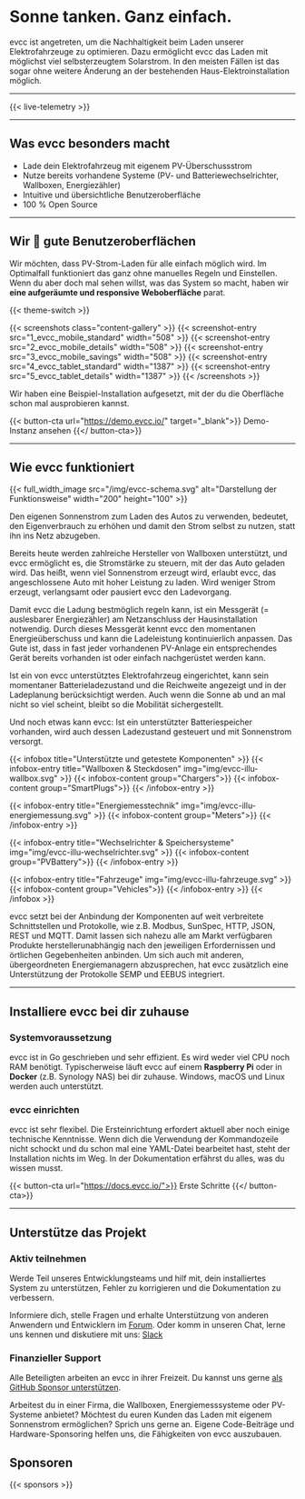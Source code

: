 # Sonne tanken. Ganz einfach.

evcc ist angetreten, um die Nachhaltigkeit beim Laden unserer Elektrofahrzeuge zu optimieren. Dazu ermöglicht evcc das Laden mit möglichst viel selbsterzeugtem Solarstrom. In den meisten Fällen ist das sogar ohne weitere Änderung an der bestehenden Haus-Elektroinstallation möglich.

---

{{< live-telemetry >}}

---

## Was evcc besonders macht

- Lade dein Elektrofahrzeug mit eigenem PV-Überschussstrom
- Nutze bereits vorhandene Systeme (PV- und Batteriewechselrichter, Wallboxen, Energiezähler)
- Intuitive und übersichtliche Benutzeroberfläche
- 100 % Open Source

---

## Wir 💚 gute Benutzeroberflächen

Wir möchten, dass PV-Strom-Laden für alle einfach möglich wird. Im Optimalfall funktioniert das ganz ohne manuelles Regeln und Einstellen. Wenn du aber doch mal sehen willst, was das System so macht, haben wir **eine aufgeräumte und responsive Weboberfläche** parat.

{{< theme-switch >}}

{{< screenshots class="content-gallery" >}}
{{< screenshot-entry src="1_evcc_mobile_standard" width="508" >}}
{{< screenshot-entry src="2_evcc_mobile_details" width="508" >}}
{{< screenshot-entry src="3_evcc_mobile_savings" width="508" >}}
{{< screenshot-entry src="4_evcc_tablet_standard" width="1387" >}}
{{< screenshot-entry src="5_evcc_tablet_details" width="1387" >}}
{{< /screenshots >}}

Wir haben eine Beispiel-Installation aufgesetzt, mit der du die Oberfläche schon mal ausprobieren kannst.

{{< button-cta url="https://demo.evcc.io/" target="_blank">}}
Demo-Instanz ansehen
{{</ button-cta>}}

---

## Wie evcc funktioniert

{{< full_width_image src="/img/evcc-schema.svg" alt="Darstellung der Funktionsweise" width="200" height="100" >}}

Den eigenen Sonnenstrom zum Laden des Autos zu verwenden, bedeutet, den Eigenverbrauch zu erhöhen und damit den Strom selbst zu nutzen, statt ihn ins Netz abzugeben.

Bereits heute werden zahlreiche Hersteller von Wallboxen unterstützt, und evcc ermöglicht es, die Stromstärke zu steuern, mit der das Auto geladen wird. Das heißt, wenn viel Sonnenstrom erzeugt wird, erlaubt evcc, das angeschlossene Auto mit hoher Leistung zu laden. Wird weniger Strom erzeugt, verlangsamt oder pausiert evcc den Ladevorgang.

Damit evcc die Ladung bestmöglich regeln kann, ist ein Messgerät (= auslesbarer Energiezähler) am Netzanschluss der Hausinstallation notwendig. Durch dieses Messgerät kennt evcc den momentanen Energieüberschuss und kann die Ladeleistung kontinuierlich anpassen. Das Gute ist, dass in fast jeder vorhandenen PV-Anlage ein entsprechendes Gerät bereits vorhanden ist oder einfach nachgerüstet werden kann.

Ist ein von evcc unterstütztes Elektrofahrzeug eingerichtet, kann sein momentaner Batterieladezustand und die Reichweite angezeigt und in der Ladeplanung berücksichtigt werden. Auch wenn die Sonne ab und an mal nicht so viel scheint, bleibt so die Mobilität sichergestellt.

Und noch etwas kann evcc: Ist ein unterstützter Batteriespeicher vorhanden, wird auch dessen Ladezustand gesteuert und mit Sonnenstrom versorgt.

{{< infobox title="Unterstützte und getestete Komponenten" >}}
{{< infobox-entry title="Wallboxen & Steckdosen" img="img/evcc-illu-wallbox.svg" >}}
{{< infobox-content group="Chargers">}}
{{< infobox-content group="SmartPlugs">}}
{{< /infobox-entry >}}

{{< infobox-entry title="Energiemesstechnik" img="img/evcc-illu-energiemessung.svg" >}}
{{< infobox-content group="Meters">}}
{{< /infobox-entry >}}

{{< infobox-entry title="Wechselrichter & Speichersysteme" img="img/evcc-illu-wechselrichter.svg" >}}
{{< infobox-content group="PVBattery">}}
{{< /infobox-entry >}}

{{< infobox-entry title="Fahrzeuge" img="img/evcc-illu-fahrzeuge.svg" >}}
{{< infobox-content group="Vehicles">}}
{{< /infobox-entry >}}
{{< /infobox >}}

evcc setzt bei der Anbindung der Komponenten auf weit verbreitete Schnittstellen und Protokolle, wie z.B. Modbus, SunSpec, HTTP, JSON, REST und MQTT.
Damit lassen sich nahezu alle am Markt verfügbaren Produkte herstellerunabhängig nach den jeweiligen Erfordernissen und örtlichen Gegebenheiten anbinden.
Um sich auch mit anderen, übergeordneten Energiemanagern abzusprechen, hat evcc zusätzlich eine Unterstützung der Protokolle SEMP und EEBUS integriert.

---

## Installiere evcc bei dir zuhause

### Systemvoraussetzung

evcc ist in Go geschrieben und sehr effizient. Es wird weder viel CPU noch RAM benötigt. Typischerweise läuft evcc auf einem **Raspberry Pi** oder in **Docker** (z.B. Synology NAS) bei dir zuhause. Windows, macOS und Linux werden auch unterstützt.

### evcc einrichten

evcc ist sehr flexibel. Die Ersteinrichtung erfordert aktuell aber noch einige technische Kenntnisse. Wenn dich die Verwendung der Kommandozeile nicht schockt und du schon mal eine YAML-Datei bearbeitet hast, steht der Installation nichts im Weg.
In der Dokumentation erfährst du alles, was du wissen musst.

{{< button-cta url="https://docs.evcc.io/">}}
Erste Schritte
{{</ button-cta>}}

---

## Unterstütze das Projekt

### Aktiv teilnehmen

Werde Teil unseres Entwicklungsteams und hilf mit, dein installiertes System zu unterstützen, Fehler zu korrigieren und die Dokumentation zu verbessern.

Informiere dich, stelle Fragen und erhalte Unterstützung von anderen Anwendern und Entwicklern im [Forum](https://github.com/evcc-io/evcc/discussions).
Oder komm in unseren Chat, lerne uns kennen und diskutiere mit uns: [Slack](/slack)

### Finanzieller Support

Alle Beteiligten arbeiten an evcc in ihrer Freizeit. Du kannst uns gerne [als GitHub Sponsor unterstützen](https://docs.evcc.io/docs/sponsorship).

Arbeitest du in einer Firma, die Wallboxen, Energiemesssysteme oder PV-Systeme anbietet? Möchtest du euren Kunden das Laden mit eigenem Sonnenstrom ermöglichen? Sprich uns gerne an. Eigene Code-Beiträge und Hardware-Sponsoring helfen uns, die Fähigkeiten von evcc auszubauen.

## Sponsoren

{{< sponsors >}}
